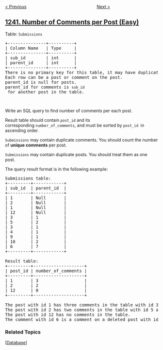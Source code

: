 <!--|This file generated by command(leetcode description); DO NOT EDIT.    |-->
<!--+----------------------------------------------------------------------+-->
<!--|@author    awesee <openset.wang@gmail.com>                           |-->
<!--|@link      https://github.com/awesee                                 |-->
<!--|@home      https://github.com/awesee/leetcode                        |-->
<!--+----------------------------------------------------------------------+-->

[< Previous](../tiling-a-rectangle-with-the-fewest-squares "Tiling a Rectangle with the Fewest Squares")
　　　　　　　　　　　　　　　　
[Next >](../web-crawler-multithreaded "Web Crawler Multithreaded")

## [1241. Number of Comments per Post (Easy)](https://leetcode.com/problems/number-of-comments-per-post "每个帖子的评论数")

<p>Table: <code>Submissions</code></p>

<pre>+---------------+----------+
| Column Name   | Type     |
+---------------+----------+
| sub_id        | int      |
| parent_id     | int      |
+---------------+----------+
There is no primary key for this table, it may have duplicate rows.
Each row can be a post or comment on the post.
parent_id is null for posts.
parent_id for comments is <code>sub_id</code> for another post in the table.
</pre>

<p>&nbsp;</p>

<p>Write an SQL query to find number of comments per each post.</p>

<p>Result table should contain <code>post_id</code> and its corresponding&nbsp;<code>number_of_comments</code>, and&nbsp;must be sorted by <code>post_id&nbsp;</code>in ascending order.</p>

<p><code>Submissions</code> may contain duplicate comments. You should count the number of <strong>unique comments</strong> per post.</p>

<p><code>Submissions</code> may contain duplicate posts. You should treat them as one post.</p>

<p>The query result format is in the following example:</p>

<pre>Submissions table:
+---------+------------+
| sub_id  | parent_id  |
+---------+------------+
| 1       | Null       |
| 2       | Null       |
| 1       | Null       |
| 12      | Null       |
| 3       | 1          |
| 5       | 2          |
| 3       | 1          |
| 4       | 1          |
| 9       | 1          |
| 10      | 2          |
| 6       | 7          |
+---------+------------+

Result table:
+---------+--------------------+
| post_id | number_of_comments |
+---------+--------------------+
| 1       | 3                  |
| 2       | 2                  |
| 12      | 0                  |
+---------+--------------------+

The post with id 1 has three comments in the table with id 3, 4 and 9. The comment with id 3 is repeated in the table, we counted it <strong>only once</strong>.
The post with id 2 has two comments in the table with id 5 and 10.
The post with id 12 has no comments in the table.
The comment with id 6 is a comment on a deleted post with id 7 so we ignored it.
</pre>

### Related Topics
  [[Database](../../tag/database/README.md)]
